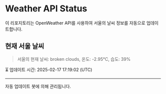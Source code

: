 
# Weather API Status

이 리포지토리는 OpenWeather API를 사용하여 서울의 날씨 정보를 자동으로 업데이트합니다.

## 현재 서울 날씨
> 서울의 현재 날씨: broken clouds, 온도: -2.95°C, 습도: 39%

⏳ 업데이트 시간: 2025-02-17 17:19:02 (UTC)

---
자동 업데이트 봇에 의해 관리됩니다.
